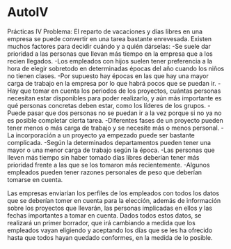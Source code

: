 # AutoIV
Prácticas IV
Problema:
El reparto de vacaciones y días libres en una empresa se puede convertir en una tarea bastante enrevesada. Existen muchos factores para decidir cuándo y a quién dárselas:
-Se suele dar prioridad a las personas que llevan más tiempo en la empresa que a los recien llegados.
-Los empleados con hijos suelen tener preferencia a la hora de elegir sobretodo en determinadas épocas del año cuando los niños no tienen clases.
-Por supuesto hay épocas en las que hay una mayor carga de trabajo en la empresa por lo que habrá pocos que se puedan ir.
-Hay que tomar en cuenta los periodos de los proyectos, cuántas personas necesitan estar disponibles para poder realizarlo, y aún más importante es qué personas concretas deben estar, como los líderes de los grupos.
-Puede pasar que dos personas no se puedan ir a la vez porque si no ya no es posible completar cierta tarea.
-Diferentes fases de un proyecto pueden tener menos o más carga de trabajo y se necesite más o menos personal.
-La incorporación a un proyecto ya empezado puede ser bastante complicada.
-Según la determinados departamentos pueden tener una mayor o una menor carga de trabajo según la época.
-Las personas que lleven más tiempo sin haber tomado días libres deberían tener más prioridad frente a las que se los tomaron más recientemente.
-Algunos empleados pueden tener razones personales de peso que deberían tomarse en cuenta.

Las empresas enviarían los perfiles de los empleados con todos los datos que se deberían tomer en cuenta para la elección, además de información sobre los proyectos que llevarán, las personas implicadas en ellos y las fechas importantes a tomar en cuenta. Dados todos estos datos, se realizará un primer borrador, que irá cambiando a medida que los empleados vayan eligiendo y aceptando los días que se les ha ofrecido hasta que todos hayan quedado conformes, en la medida de lo posible.
